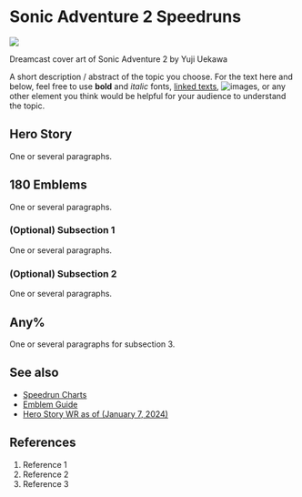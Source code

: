 
# Sonic Adventure 2 Speedruns
![](https://upload.wikimedia.org/wikipedia/en/9/99/Sonic_Adventure_2_cover.png)

Dreamcast cover art of Sonic Adventure 2 by Yuji Uekawa

A short description / abstract of the topic you choose. For the text here and below, feel free to use **bold** and *italic* fonts, [linked texts](url),  ![images](url), or any other element you think would be helpful for your audience to understand the topic.


## Hero Story
One or several paragraphs.

## 180 Emblems
One or several paragraphs.
### (Optional) Subsection 1
One or several paragraphs.
### (Optional) Subsection 2
One or several paragraphs.

## Any%
One or several paragraphs for subsection 3.

## See also
- [Speedrun Charts](https://www.speedrun.com/sa2b?h=Hero_Story-new-game&x=l824jg25-onvz40lm.4qy7x74q)
- [Emblem Guide](https://steamcommunity.com/sharedfiles/filedetails/?id=312189613)
- [Hero Story WR as of (January 7, 2024)](https://www.youtube.com/watch?v=GuH0KV8W2tw)

## References
1. Reference 1
2. Reference 2
3. Reference 3
